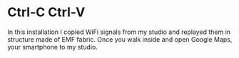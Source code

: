# Ctrl-C Ctrl-V

In this installation I copied WiFi signals from my studio and replayed them in structure made of EMF fabric. Once you walk inside and open Google Maps, your smartphone to my studio.



